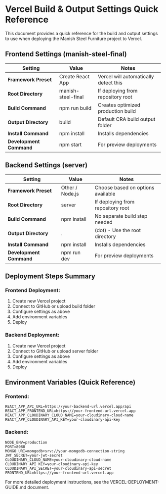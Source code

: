 # Vercel Build & Output Settings Quick Reference

This document provides a quick reference for the build and output settings to use when deploying the Manish Steel Furniture project to Vercel.

## Frontend Settings (manish-steel-final)

| Setting | Value | Notes |
|---------|-------|-------|
| **Framework Preset** | Create React App | Vercel will automatically detect this |
| **Root Directory** | manish-steel-final | If deploying from repository root |
| **Build Command** | npm run build | Creates optimized production build |
| **Output Directory** | build | Default CRA build output folder |
| **Install Command** | npm install | Installs dependencies |
| **Development Command** | npm start | For preview deployments |

## Backend Settings (server)

| Setting | Value | Notes |
|---------|-------|-------|
| **Framework Preset** | Other / Node.js | Choose based on options available |
| **Root Directory** | server | If deploying from repository root |
| **Build Command** | npm install | No separate build step needed |
| **Output Directory** | . | (dot) - Use the root directory |
| **Install Command** | npm install | Installs dependencies |
| **Development Command** | npm run dev | For preview deployments |

## Deployment Steps Summary

### Frontend Deployment:

1. Create new Vercel project
2. Connect to GitHub or upload build folder
3. Configure settings as above
4. Add environment variables
5. Deploy

### Backend Deployment:

1. Create new Vercel project
2. Connect to GitHub or upload server folder
3. Configure settings as above
4. Add environment variables
5. Deploy

## Environment Variables (Quick Reference)

### Frontend:

```
REACT_APP_API_URL=https://your-backend-url.vercel.app/api
REACT_APP_FRONTEND_URL=https://your-frontend-url.vercel.app
REACT_APP_CLOUDINARY_CLOUD_NAME=your-cloudinary-cloud-name
REACT_APP_CLOUDINARY_API_KEY=your-cloudinary-api-key
```

### Backend:

```
NODE_ENV=production
PORT=8080
MONGO_URI=mongodb+srv://your-mongodb-connection-string
JWT_SECRET=your-jwt-secret
CLOUDINARY_CLOUD_NAME=your-cloudinary-cloud-name  
CLOUDINARY_API_KEY=your-cloudinary-api-key
CLOUDINARY_API_SECRET=your-cloudinary-api-secret
FRONTEND_URL=https://your-frontend-url.vercel.app
```

For more detailed deployment instructions, see the VERCEL-DEPLOYMENT-GUIDE.md document.
